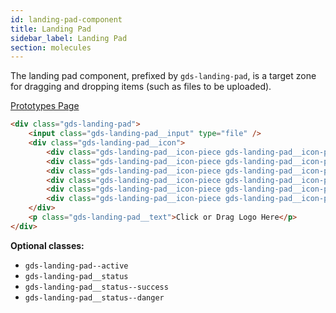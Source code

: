 ```yaml
---
id: landing-pad-component
title: Landing Pad
sidebar_label: Landing Pad
section: molecules
---
```


The landing pad component, prefixed by `gds-landing-pad`, is a target zone for dragging and dropping items (such as files to be uploaded).

<p style="margin-bottom: 0.8em">
    <a href="https://ds.gumgum.com/stable/index.html#gds-landing-pad" target="_blank">Prototypes Page</a>
</p>

```html
<div class="gds-landing-pad">
    <input class="gds-landing-pad__input" type="file" />
    <div class="gds-landing-pad__icon">
        <div class="gds-landing-pad__icon-piece gds-landing-pad__icon-piece--1"></div>
        <div class="gds-landing-pad__icon-piece gds-landing-pad__icon-piece--2"></div>
        <div class="gds-landing-pad__icon-piece gds-landing-pad__icon-piece--3"></div>
        <div class="gds-landing-pad__icon-piece gds-landing-pad__icon-piece--4"></div>
        <div class="gds-landing-pad__icon-piece gds-landing-pad__icon-piece--5"></div>
        <div class="gds-landing-pad__icon-piece gds-landing-pad__icon-piece--6"></div>
    </div>
    <p class="gds-landing-pad__text">Click or Drag Logo Here</p>
</div>
```

__Optional classes:__

- `gds-landing-pad--active`
- `gds-landing-pad__status`
- `gds-landing-pad__status--success`
- `gds-landing-pad__status--danger`
